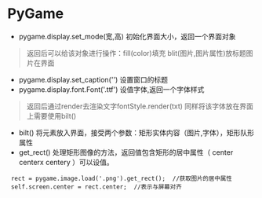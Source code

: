 # PyGame

* pygame.display.set_mode(宽,高)   初始化界面大小，返回一个界面对象
> 返回后可以给该对象进行操作：fill(color)填充  blit(图片,图片属性)放标题图片在界面
* pygame.display.set_caption('')   设置窗口的标题
* pygame.display.font.Font('.ttf')   设值字体,返回一个字体样式
> 返回后通过render去渲染文字fontStyle.render(txt)
> 同样将该字体放在界面上需要使用bilt()
* bilt()  将元素放入界面，接受两个参数：矩形实体内容（图片,字体），矩形队形属性
* get_rect()  处理矩形图像的方法，返回值包含矩形的居中属性（ center centerx centery ）可以设值。
```
 rect = pygame.image.load('.png').get_rect();  //获取图片的居中属性
 self.screen.center = rect.center;  //表示与屏幕对齐
```
